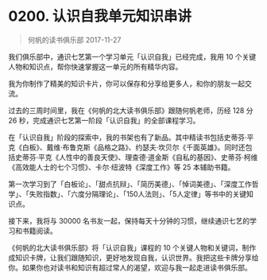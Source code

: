 # 0200. 认识自我单元知识串讲
> 何帆的读书俱乐部
2017-11-27

我们俱乐部中，通识七艺第一个学习单元「认识自我」已经完成，我用 10 个关键人物和知识点，帮你快速掌握这一单元的所有精华内容。

我为你制作了精美的知识卡片，你可以保存和分享给更多人，和你的朋友一起交流。

过去的三周时间里，我在《何帆的北大读书俱乐部》跟随何帆老师，历经 128 分 26 秒，完成通识七艺第一阶段「认识自我」的全部课程学习。

在「认识自我」阶段的探索中，我的书架也有了新品。其中精读书包括史蒂芬·平克《白板》、戴维·布鲁克斯《品格之路》、约瑟夫·坎贝尔《千面英雄》。同时还包括史蒂芬·平克《人性中的善良天使》、理查德·道金斯《自私的基因》、史蒂芬·柯维《高效能人士的七个习惯》、卡尔·纽波特《深度工作》等 25 本辅助书籍。

第一次学习到了「白板论」、「甜点抗辩」、「简历美德」、「悼词美德」、「深度工作哲学」、「失败指数」、「六度分隔理论」、「150人法则」、「5人定律」等书中的关键知识点。

接下来，我将与 30000 名书友一起，保持每天十分钟的习惯，继续通识七艺的学习和书籍阅读。

《何帆的北大读书俱乐部》将「认识自我」课程的 10 个关键人物和关键词，制作成知识卡牌，让我们跟随知识，更好地发现自我，认识世界。我把这些卡牌分享给你。如果你也对读书和知识有超过常人的渴望，欢迎与我一起走进读书俱乐部。

